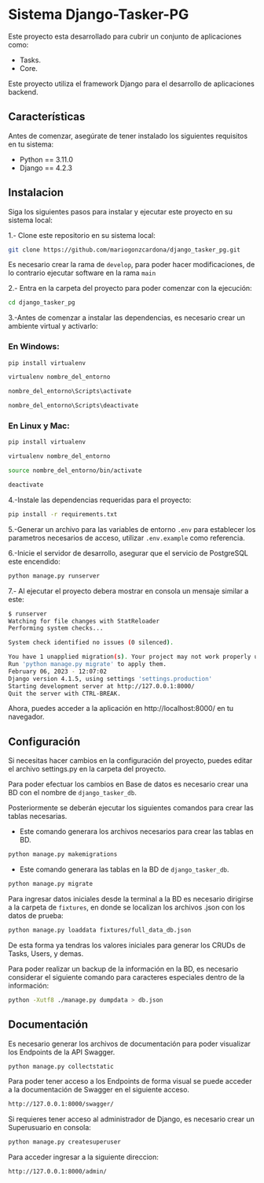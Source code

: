 # Sistema Django-Tasker-PG

Este proyecto esta desarrollado para cubrir un conjunto de aplicaciones como:

- Tasks.
- Core.

Este proyecto utiliza el framework Django para el desarrollo de aplicaciones backend.

## Características

Antes de comenzar, asegúrate de tener instalado los siguientes requisitos en tu sistema:

- Python == 3.11.0
- Django == 4.2.3

## Instalacion

Siga los siguientes pasos para instalar y ejecutar este proyecto en su sistema local:

1.- Clone este repositorio en su sistema local:

```sh
git clone https://github.com/mariogonzcardona/django_tasker_pg.git
```

Es necesario crear la rama de `develop`, para poder hacer modificaciones, de lo contrario ejecutar software en la rama `main`

2.- Entra en la carpeta del proyecto para poder comenzar con la ejecución:
```sh
cd django_tasker_pg
```
3.-Antes de comenzar a instalar las dependencias, es necesario crear un ambiente virtual y activarlo:
### En Windows:
```sh
pip install virtualenv
```
```sh
virtualenv nombre_del_entorno
```
```sh
nombre_del_entorno\Scripts\activate
```
```sh
nombre_del_entorno\Scripts\deactivate
```
### En Linux y Mac:
```sh
pip install virtualenv
```
```sh
virtualenv nombre_del_entorno
```
```sh
source nombre_del_entorno/bin/activate
```
```sh
deactivate
```

4.-Instale las dependencias requeridas para el proyecto:
```sh
pip install -r requirements.txt
```

5.-Generar un archivo para las variables de entorno `.env` para establecer los parametros necesarios de acceso, utilizar `.env.example` como referencia.

6.-Inicie el servidor de desarrollo, asegurar que el servicio de PostgreSQL este encendido:
```sh
python manage.py runserver
```
7.- Al ejecutar el proyecto debera mostrar en consola un mensaje similar a este:
```sh
$ runserver 
Watching for file changes with StatReloader
Performing system checks...

System check identified no issues (0 silenced).

You have 1 unapplied migration(s). Your project may not work properly until you apply the migrations for app(s): auth.
Run 'python manage.py migrate' to apply them.
February 06, 2023 - 12:07:02
Django version 4.1.5, using settings 'settings.production'
Starting development server at http://127.0.0.1:8000/
Quit the server with CTRL-BREAK.
```

Ahora, puedes acceder a la aplicación en http://localhost:8000/ en tu navegador.

## Configuración
Si necesitas hacer cambios en la configuración del proyecto, puedes editar el archivo settings.py en la carpeta del proyecto.

Para poder efectuar los cambios en Base de datos es necesario crear una BD con el nombre de `django_tasker_db`.

Posteriormente se deberán ejecutar los siguientes comandos para crear las tablas necesarias.
- Este comando generara los archivos necesarios para crear las tablas en BD.
```sh
python manage.py makemigrations
```
- Este comando generara las tablas en la BD de `django_tasker_db`.
```sh
python manage.py migrate
```


Para ingresar datos iniciales desde la terminal a la BD es necesario dirigirse a la carpeta de `fixtures`, en donde se localizan los archivos .json con los datos de prueba:
```sh
python manage.py loaddata fixtures/full_data_db.json
```

De esta forma ya tendras los valores iniciales para generar los CRUDs de Tasks, Users, y demas.

Para poder realizar un backup de la información en la BD, es necesario considerar el siguiente comando para caracteres especiales dentro de la información: 

```sh
python -Xutf8 ./manage.py dumpdata > db.json
```

## Documentación

Es necesario generar los archivos de documentación para poder visualizar los Endpoints de la API Swagger.
```sh
python manage.py collectstatic
```

Para poder tener acceso a los Endpoints de forma visual se puede acceder a la documentación de Swagger en el siguiente acceso. 
```sh
http://127.0.0.1:8000/swagger/
```

Si requieres tener acceso al administrador de Django, es necesario crear un Superusuario en consola:

```sh
python manage.py createsuperuser
```

Para acceder ingresar a la siguiente direccion:
```sh
http://127.0.0.1:8000/admin/
```